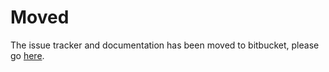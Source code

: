 # Moved
The issue tracker and documentation has been moved to bitbucket, please go [here](https://bitbucket.org/especnorthamerica/especweb).
